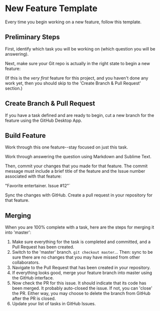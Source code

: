 # New Feature Template

Every time you begin working on a new feature, follow this template.

## Preliminary Steps

First, identify which task you will be working on (which question you will be answering).

Next, make sure your Git repo is actually in the right state to begin a new feature:

(If this is the _very first_ feature for this project, and you haven't done any work yet, then you should skip to the 'Create Branch & Pull Request' section.)


## Create Branch & Pull Request

If you have a task defined and are ready to begin, cut a new branch for the feature using the GitHub Desktop App.

## Build Feature

Work through this one feature--stay focused on just this task.

Work through answering the question using Markdown and Sublime Text.

Then, commit your changes that you made for that feature. The commit message must include a brief title of the feature and the Issue number associated with that feature:

"Favorite entertainer. Issue #12"`

Sync the changes with GitHub. Create a pull request in your repository for that feature.


## Merging

When you are 100% complete with a task, here are the steps for merging it into 'master':

1. Make sure everything for the task is completed and committed, and a Pull Request has been created.
2. Switch to the 'master' branch. `git checkout master`... Then: sync to be sure there are no changes that you may have missed from other collaborators.
3. Navigate to the Pull Request that has been created in your repository.
4. If everything looks good, merge your feature branch into master using the GitHub interface.
5. Now check the PR for this issue. It should indicate that its code has been merged. It probably auto-closed the issue. If not, you can 'close' the PR. Either way, you may choose to delete the branch from GitHub after the PR is closed.
6. Update your list of tasks in GitHub Issues.
